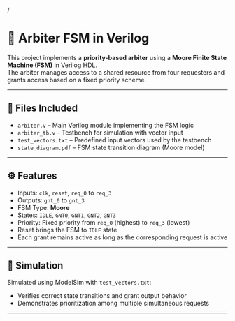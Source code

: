 /

# 🧠 Arbiter FSM in Verilog

This project implements a **priority-based arbiter** using a **Moore Finite State Machine (FSM)** in Verilog HDL.  
The arbiter manages access to a shared resource from four requesters and grants access based on a fixed priority scheme.

---

## 📁 Files Included

- `arbiter.v` – Main Verilog module implementing the FSM logic  
- `arbiter_tb.v` – Testbench for simulation with vector input  
- `test_vectors.txt` – Predefined input vectors used by the testbench    
- `state_diagram.pdf` – FSM state transition diagram (Moore model)    

---

## ⚙️ Features

- Inputs: `clk`, `reset`, `req_0` to `req_3`  
- Outputs: `gnt_0` to `gnt_3`  
- FSM Type: **Moore**  
- States: `IDLE`, `GNT0`, `GNT1`, `GNT2`, `GNT3`  
- Priority: Fixed priority from `req_0` (highest) to `req_3` (lowest)  
- Reset brings the FSM to `IDLE` state  
- Each grant remains active as long as the corresponding request is active

---

## 🧪 Simulation

Simulated using ModelSim with `test_vectors.txt`:
- Verifies correct state transitions and grant output behavior
- Demonstrates prioritization among multiple simultaneous requests

---



